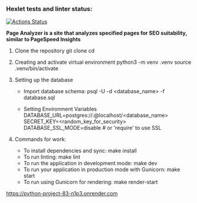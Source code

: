 ### Hexlet tests and linter status:
[![Actions Status](https://github.com/tpl-86/python-project-83/actions/workflows/hexlet-check.yml/badge.svg)](https://github.com/tpl-86/python-project-83/actions)

**Page Analyzer is a site that analyzes specified pages for SEO suitability, similar to PageSpeed ​​Insights**

1. Clone the repository
    git clone <repository URL>
    cd <project folder>

2. Creating and activate virtual environment
    python3 -m venv .venv
    source .venv/bin/activate

3. Setting up the database
    - Import database schema:
        psql -U <user> -d <database_name> -f database.sql

    - Setting Environment Variables
        DATABASE_URL=postgres://<user>:<password>@localhost/<database_name>
        SECRET_KEY=<random_key_for_security>
        DATABASE_SSL_MODE=disable # or 'require' to use SSL

4. Commands for work:
    - To install dependencies and sync:
        make install
    - To run linting:
        make lint
    - To run the application in development mode:
        make dev
    - To run your application in production mode with Gunicorn:
        make start
    - To run using Gunicorn for rendering:
        make render-start

https://python-project-83-n1p3.onrender.com